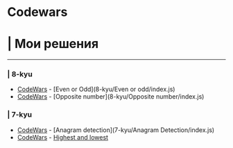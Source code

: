 # Codewars

# | Мои решения
***

### | 8-kyu 
* [CodeWars](https://www.codewars.com/kata/53da3dbb4a5168369a0000fe/train/javascript) - [Even or Odd](8-kyu/Even or odd/index.js) 
* [CodeWars](https://www.codewars.com/kata/56dec885c54a926dcd001095/train/javascript) - [Opposite number](8-kyu/Opposite number/index.js)

### | 7-kyu
* [CodeWars](https://www.codewars.com/kata/anagram-detection/train/javascript) - [Anagram detection](7-kyu/Anagram Detection/index.js)
* [CodeWars](https://www.codewars.com/kata/highest-and-lowest/train/javascript) - [Highest and lowest](8-kyu/Highest%and%Lowest/index.js)

